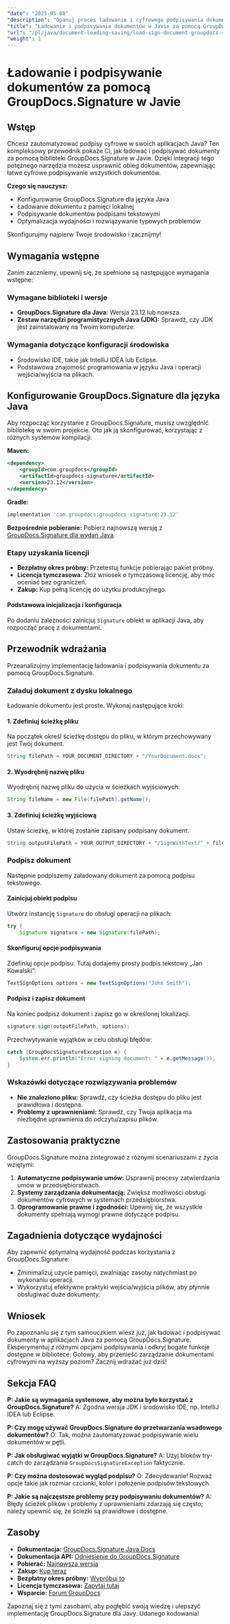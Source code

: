 ```yaml
---
"date": "2025-05-08"
"description": "Opanuj proces ładowania i cyfrowego podpisywania dokumentów za pomocą GroupDocs.Signature for Java. Usprawnij obieg dokumentów dzięki temu szczegółowemu samouczkowi."
"title": "Ładowanie i podpisywanie dokumentów w Javie za pomocą GroupDocs.Signature&#58; – kompleksowy przewodnik"
"url": "/pl/java/document-loading-saving/load-sign-document-groupdocs-signature-java/"
"weight": 1
---
```


# Ładowanie i podpisywanie dokumentów za pomocą GroupDocs.Signature w Javie

## Wstęp

Chcesz zautomatyzować podpisy cyfrowe w swoich aplikacjach Java? Ten kompleksowy przewodnik pokaże Ci, jak ładować i podpisywać dokumenty za pomocą biblioteki GroupDocs.Signature w Javie. Dzięki integracji tego potężnego narzędzia możesz usprawnić obieg dokumentów, zapewniając łatwe cyfrowe podpisywanie wszystkich dokumentów.

**Czego się nauczysz:**
- Konfigurowanie GroupDocs.Signature dla języka Java
- Ładowanie dokumentu z pamięci lokalnej
- Podpisywanie dokumentów podpisami tekstowymi
- Optymalizacja wydajności i rozwiązywanie typowych problemów

Skonfigurujmy najpierw Twoje środowisko i zacznijmy!

## Wymagania wstępne
Zanim zaczniemy, upewnij się, że spełnione są następujące wymagania wstępne:

### Wymagane biblioteki i wersje
- **GroupDocs.Signature dla Java:** Wersja 23.12 lub nowsza.
- **Zestaw narzędzi programistycznych Java (JDK):** Sprawdź, czy JDK jest zainstalowany na Twoim komputerze.

### Wymagania dotyczące konfiguracji środowiska
- Środowisko IDE, takie jak IntelliJ IDEA lub Eclipse.
- Podstawowa znajomość programowania w języku Java i operacji wejścia/wyjścia na plikach.

## Konfigurowanie GroupDocs.Signature dla języka Java
Aby rozpocząć korzystanie z GroupDocs.Signature, musisz uwzględnić bibliotekę w swoim projekcie. Oto jak ją skonfigurować, korzystając z różnych systemów kompilacji:

**Maven:**
```xml
<dependency>
    <groupId>com.groupdocs</groupId>
    <artifactId>groupdocs-signature</artifactId>
    <version>23.12</version>
</dependency>
```

**Gradle:**
```gradle
implementation 'com.groupdocs:groupdocs-signature:23.12'
```

**Bezpośrednie pobieranie:**
Pobierz najnowszą wersję z [GroupDocs.Signature dla wydań Java](https://releases.groupdocs.com/signature/java/).

### Etapy uzyskania licencji
- **Bezpłatny okres próbny:** Przetestuj funkcje pobierając pakiet próbny.
- **Licencja tymczasowa:** Złóż wniosek o tymczasową licencję, aby móc oceniać bez ograniczeń.
- **Zakup:** Kup pełną licencję do użytku produkcyjnego.

#### Podstawowa inicjalizacja i konfiguracja
Po dodaniu zależności zainicjuj `Signature` obiekt w aplikacji Java, aby rozpocząć pracę z dokumentami.

## Przewodnik wdrażania
Przeanalizujmy implementację ładowania i podpisywania dokumentu za pomocą GroupDocs.Signature.

### Załaduj dokument z dysku lokalnego
Ładowanie dokumentu jest proste. Wykonaj następujące kroki:

#### 1. Zdefiniuj ścieżkę pliku
Na początek określ ścieżkę dostępu do pliku, w którym przechowywany jest Twój dokument.
```java
String filePath = YOUR_DOCUMENT_DIRECTORY + "/YourDocument.docx";
```

#### 2. Wyodrębnij nazwę pliku
Wyodrębnij nazwę pliku do użycia w ścieżkach wyjściowych:
```java
String fileName = new File(filePath).getName();
```

#### 3. Zdefiniuj ścieżkę wyjściową
Ustaw ścieżkę, w której zostanie zapisany podpisany dokument.
```java
String outputFilePath = YOUR_OUTPUT_DIRECTORY + "/SignWithText/" + fileName;
```

### Podpisz dokument
Następnie podpiszemy załadowany dokument za pomocą podpisu tekstowego.

#### Zainicjuj obiekt podpisu
Utwórz instancję `Signature` do obsługi operacji na plikach:
```java
try {
    Signature signature = new Signature(filePath);
```

#### Skonfiguruj opcje podpisywania
Zdefiniuj opcje podpisu. Tutaj dodajemy prosty podpis tekstowy „Jan Kowalski”:
```java
TextSignOptions options = new TextSignOptions("John Smith");
```

#### Podpisz i zapisz dokument
Na koniec podpisz dokument i zapisz go w określonej lokalizacji.
```java
signature.sign(outputFilePath, options);
```
Przechwytywanie wyjątków w celu obsługi błędów:
```java
catch (GroupDocsSignatureException e) {
    System.err.println("Error signing document: " + e.getMessage());
}
```

### Wskazówki dotyczące rozwiązywania problemów
- **Nie znaleziono pliku:** Sprawdź, czy ścieżka dostępu do pliku jest prawidłowa i dostępna.
- **Problemy z uprawnieniami:** Sprawdź, czy Twoja aplikacja ma niezbędne uprawnienia do odczytu/zapisu plików.

## Zastosowania praktyczne
GroupDocs.Signature można zintegrować z różnymi scenariuszami z życia wziętymi:
1. **Automatyczne podpisywanie umów:** Usprawnij procesy zatwierdzania umów w przedsiębiorstwach.
2. **Systemy zarządzania dokumentacją:** Zwiększ możliwości obsługi dokumentów cyfrowych w systemach przedsiębiorstwa.
3. **Oprogramowanie prawne i zgodności:** Upewnij się, że wszystkie dokumenty spełniają wymogi prawne dotyczące podpisu.

## Zagadnienia dotyczące wydajności
Aby zapewnić optymalną wydajność podczas korzystania z GroupDocs.Signature:
- Zminimalizuj użycie pamięci, zwalniając zasoby natychmiast po wykonaniu operacji.
- Wykorzystuj efektywne praktyki wejścia/wyjścia plików, aby płynnie obsługiwać duże dokumenty.

## Wniosek
Po zapoznaniu się z tym samouczkiem wiesz już, jak ładować i podpisywać dokumenty w aplikacjach Java za pomocą GroupDocs.Signature. Eksperymentuj z różnymi opcjami podpisywania i odkryj bogate funkcje dostępne w bibliotece. Gotowy, aby przenieść zarządzanie dokumentami cyfrowymi na wyższy poziom? Zacznij wdrażać już dziś!

## Sekcja FAQ
**P: Jakie są wymagania systemowe, aby można było korzystać z GroupDocs.Signature?**
A: Zgodna wersja JDK i środowisko IDE, np. IntelliJ IDEA lub Eclipse.

**P: Czy mogę używać GroupDocs.Signature do przetwarzania wsadowego dokumentów?**
O: Tak, można zautomatyzować podpisywanie wielu dokumentów w pętli.

**P: Jak obsługiwać wyjątki w GroupDocs.Signature?**
A: Użyj bloków try-catch do zarządzania `GroupDocsSignatureException` faktycznie.

**P: Czy można dostosować wygląd podpisu?**
O: Zdecydowanie! Rozważ opcje takie jak rozmiar czcionki, kolor i położenie podpisów tekstowych.

**P: Jakie są najczęstsze problemy przy podpisywaniu dokumentów?**
A: Błędy ścieżek plików i problemy z uprawnieniami zdarzają się często; należy upewnić się, że ścieżki są prawidłowe i dostępne.

## Zasoby
- **Dokumentacja:** [GroupDocs.Signature Java Docs](https://docs.groupdocs.com/signature/java/)
- **Dokumentacja API:** [Odniesienie do GroupDocs.Signature](https://reference.groupdocs.com/signature/java/)
- **Pobierać:** [Najnowsza wersja](https://releases.groupdocs.com/signature/java/)
- **Zakup:** [Kup teraz](https://purchase.groupdocs.com/buy)
- **Bezpłatny okres próbny:** [Wypróbuj to](https://releases.groupdocs.com/signature/java/)
- **Licencja tymczasowa:** [Zapytaj tutaj](https://purchase.groupdocs.com/temporary-license/)
- **Wsparcie:** [Forum GroupDocs](https://forum.groupdocs.com/c/signature/)

Zapoznaj się z tymi zasobami, aby pogłębić swoją wiedzę i ulepszyć implementację GroupDocs.Signature dla Javy. Udanego kodowania!